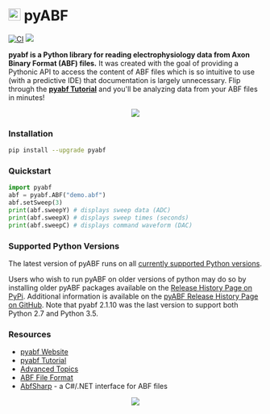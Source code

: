 # <img src="dev/icon/icon.ico" height="24" width="24"> pyABF
[![CI](https://github.com/swharden/pyABF/actions/workflows/ci.yaml/badge.svg)](https://github.com/swharden/pyABF/actions/workflows/ci.yaml)
[![](https://img.shields.io/pypi/v/pyabf?label=pyabf&logo=python&logoColor=white)](https://pypi.org/project/pyabf/)

**pyabf is a Python library for reading electrophysiology data from Axon Binary Format (ABF) files.** It was created with the goal of providing a Pythonic API to access the content of ABF files which is so intuitive to use (with a predictive IDE) that documentation is largely unnecessary. Flip through the **[pyabf Tutorial](https://swharden.com/pyabf/tutorial)** and you'll be analyzing data from your ABF files in minutes!

<p align="center">
<img src='dev/graphics/2017-11-06-aps.png'>
</p>

### Installation
```bash
pip install --upgrade pyabf
```

### Quickstart
```python
import pyabf
abf = pyabf.ABF("demo.abf")
abf.setSweep(3)
print(abf.sweepY) # displays sweep data (ADC)
print(abf.sweepX) # displays sweep times (seconds)
print(abf.sweepC) # displays command waveform (DAC)
```

### Supported Python Versions

The latest version of pyABF runs on all [currently supported Python versions](https://devguide.python.org/versions/).

Users who wish to run pyABF on older versions of python may do so
by installing older pyABF packages available on the [Release History Page on PyPi](https://pypi.org/project/pyabf/#history). Additional information is available on the [pyABF Release History Page on GitHub](https://github.com/swharden/pyABF/releases). Note that pyabf 2.1.10 was the last version to support both Python 2.7 and Python 3.5.

### Resources
* [pyabf Website](http://swharden.com/pyabf/)
* [pyabf Tutorial](https://swharden.com/pyabf/tutorial)
* [Advanced Topics](https://swharden.com/pyabf/#resources)
* [ABF File Format](https://swharden.com/pyabf/abf2-file-format)
* [AbfSharp](https://github.com/swharden/ABFsharp) - a C#/.NET interface for ABF files

<p align="center">
<img src='dev/graphics/stacked-traces.jpg'>
</p>
